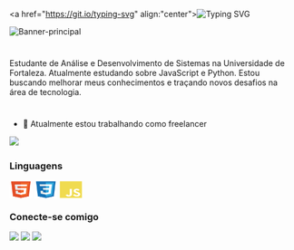 <a href="https://git.io/typing-svg" align:"center"><img src="https://readme-typing-svg.demolab.com?font=Fira+Code&pause=1000&color=F7F7F7&width=435&lines=Ol%C3%A1!+Bem+vindo+ao+meu+Github!+%F0%9F%98%8A" alt="Typing SVG" /></a>

![Banner-principal](/img/Banner%20de%20Formatura%20com%20Carreata%20Lúdico%20e%20Comemorativo%20em%20Roxo%20e%20Laranja.gif)

#

<p>Estudante de Análise e Desenvolvimento de Sistemas na Universidade de Fortaleza. Atualmente estudando sobre JavaScript e Python. Estou buscando melhorar meus conhecimentos e traçando novos desafios na área de tecnologia. <p>

#

- 🔭 Atualmente estou trabalhando como freelancer


<picture>
  <source
    srcset="https://github-readme-stats.vercel.app/api?username=eu-Jompa&show_icons=true&theme=dark"
    media="(prefers-color-scheme: dark), card_width= 280px"
  />
  <source
    srcset="https://github-readme-stats.vercel.app/api?username=eu-Jompa&show_icons=true"
    media="(prefers-color-scheme: light), (prefers-color-scheme: no-preference), width= 280px"
  />
  <img src="https://github-readme-stats.vercel.app/api?username=anuraghazra&show_icons=true&card_width= 280px" />
</picture>

<h3>Linguagens</h3>
<div style="display: inline_block;">

  <img align="center" alt="Jompa-HTML" height="30" width="40" src="https://raw.githubusercontent.com/devicons/devicon/master/icons/html5/html5-original.svg">
  <img align="center" alt="Jompa-CSS" height="30" width="40" src="https://raw.githubusercontent.com/devicons/devicon/master/icons/css3/css3-original.svg">
  <img align="center" alt="Jompa-Js" height="30" width="40" src="https://raw.githubusercontent.com/devicons/devicon/master/icons/javascript/javascript-plain.svg">
</div>
<h3>Conecte-se comigo</h3>
<div style="display:inline-block;"> 
  <a href="https://www.instagram.com/eu_jompa/" target="_blank"><img src="https://img.shields.io/badge/-Instagram-%23E4405F?style=for-the-badge&logo=instagram&logoColor=white" target="_blank"></a>
  <a href = "mailto:jpnascimentoa@gmail.com"><img src="https://img.shields.io/badge/-Gmail-%23333?style=for-the-badge&logo=gmail&logoColor=white" target="_blank"></a>
  <a href="https://www.linkedin.com/in/jpnascimentoa/" target="_blank"><img src="https://img.shields.io/badge/-LinkedIn-%230077B5?style=for-the-badge&logo=linkedin&logoColor=white" target="_blank"></a> 
  
</div>





<!--
**eu-Jompa/eu-Jompa** is a ✨ _special_ ✨ repository because its `README.md` (this file) appears on your GitHub profile.

Here are some ideas to get you started:

- 🔭 I’m currently working on [Atualmente estou trabalhando]  ...
- 🌱 I’m currently learning [🌱 Atualmente estou aprendendo]  ...
- 👯 I’m looking to collaborate on ...
- 🤔 I’m looking for help with ...
- 💬 Ask me about ...
- 📫 How to reach me: ...
- 😄 Pronouns: ...
- ⚡ Fun fact: ...
-->
